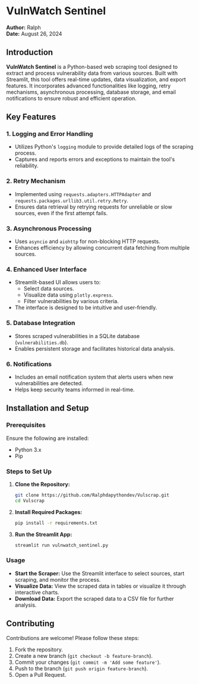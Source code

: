 
# VulnWatch Sentinel

**Author:** Ralph  
**Date:** August 26, 2024

## Introduction

**VulnWatch Sentinel** is a Python-based web scraping tool designed to extract and process vulnerability data from various sources. Built with Streamlit, this tool offers real-time updates, data visualization, and export features. It incorporates advanced functionalities like logging, retry mechanisms, asynchronous processing, database storage, and email notifications to ensure robust and efficient operation.

## Key Features

### 1. Logging and Error Handling
- Utilizes Python's `logging` module to provide detailed logs of the scraping process.
- Captures and reports errors and exceptions to maintain the tool's reliability.

### 2. Retry Mechanism
- Implemented using `requests.adapters.HTTPAdapter` and `requests.packages.urllib3.util.retry.Retry`.
- Ensures data retrieval by retrying requests for unreliable or slow sources, even if the first attempt fails.

### 3. Asynchronous Processing
- Uses `asyncio` and `aiohttp` for non-blocking HTTP requests.
- Enhances efficiency by allowing concurrent data fetching from multiple sources.

### 4. Enhanced User Interface
- Streamlit-based UI allows users to:
  - Select data sources.
  - Visualize data using `plotly.express`.
  - Filter vulnerabilities by various criteria.
- The interface is designed to be intuitive and user-friendly.

### 5. Database Integration
- Stores scraped vulnerabilities in a SQLite database (`vulnerabilities.db`).
- Enables persistent storage and facilitates historical data analysis.

### 6. Notifications
- Includes an email notification system that alerts users when new vulnerabilities are detected.
- Helps keep security teams informed in real-time.

## Installation and Setup

### Prerequisites
Ensure the following are installed:
- Python 3.x
- Pip

### Steps to Set Up

1. **Clone the Repository:**
   ```bash
   git clone https://github.com/Ralphdapythondev/Vulscrap.git
   cd Vulscrap
   ```

2. **Install Required Packages:**
   ```bash
   pip install -r requirements.txt
   ```

3. **Run the Streamlit App:**
   ```bash
   streamlit run vulnwatch_sentinel.py
   ```

### Usage

- **Start the Scraper:** Use the Streamlit interface to select sources, start scraping, and monitor the process.
- **Visualize Data:** View the scraped data in tables or visualize it through interactive charts.
- **Download Data:** Export the scraped data to a CSV file for further analysis.

## Contributing

Contributions are welcome! Please follow these steps:

1. Fork the repository.
2. Create a new branch (`git checkout -b feature-branch`).
3. Commit your changes (`git commit -m 'Add some feature'`).
4. Push to the branch (`git push origin feature-branch`).
5. Open a Pull Request.
